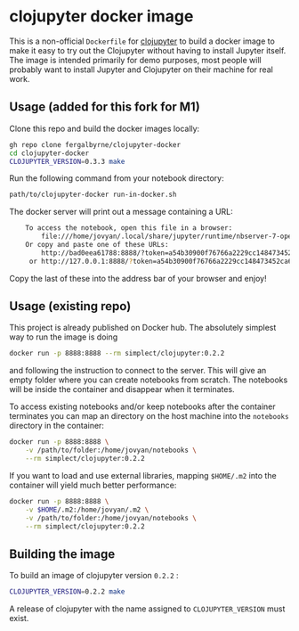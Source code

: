 # clojupyter docker image

This is a non-official ``Dockerfile`` for [clojupyter](https://github.com/clojupyter/clojupyter) to
build a docker image to make it easy to try out the Clojupyter without having to install Jupyter
itself.  The image is intended primarily for demo purposes, most people will probably want to
install Jupyter and Clojupyter on their machine for real work.

## Usage (added for this fork for M1)

Clone this repo and build the docker images locally:
```bash
gh repo clone fergalbyrne/clojupyter-docker
cd clojupyter-docker
CLOJUPYTER_VERSION=0.3.3 make
```

Run the following command from your notebook directory:
```bash
path/to/clojupyter-docker run-in-docker.sh
```

The docker server will print out a message containing a URL:
```bash
    To access the notebook, open this file in a browser:
        file:///home/jovyan/.local/share/jupyter/runtime/nbserver-7-open.html
    Or copy and paste one of these URLs:
        http://bad0eea61788:8888/?token=a54b30900f76766a2229cc148473452ca6ff9b9a6391c7dd
     or http://127.0.0.1:8888/?token=a54b30900f76766a2229cc148473452ca6ff9b9a6391c7dd
```
Copy the last of these into the address bar of your browser and enjoy!

## Usage (existing repo)

This project is already published on Docker hub.  The absolutely simplest way to run the image is
doing

```sh
docker run -p 8888:8888 --rm simplect/clojupyter:0.2.2
```

and following the instruction to connect to the server.  This will give an empty folder where you
can create notebooks from scratch.  The notebooks will be inside the container and disappear when it
terminates.

To access existing notebooks and/or keep notebooks after the container terminates you can map an
directory on the host machine into the `notebooks` directory in the container:

```sh
docker run -p 8888:8888 \
	-v /path/to/folder:/home/jovyan/notebooks \
	--rm simplect/clojupyter:0.2.2
```

If you want to load and use external libraries, mapping `$HOME/.m2` into the container will yield
much better performance:

```sh
docker run -p 8888:8888 \
	-v $HOME/.m2:/home/jovyan/.m2 \
	-v /path/to/folder:/home/jovyan/notebooks \
	--rm simplect/clojupyter:0.2.2
```

## Building the image

To build an image of clojupyter version `0.2.2` :

```sh
CLOJUPYTER_VERSION=0.2.2 make
```

A release of clojupyter with the name assigned to `CLOJUPYTER_VERSION` must exist.
